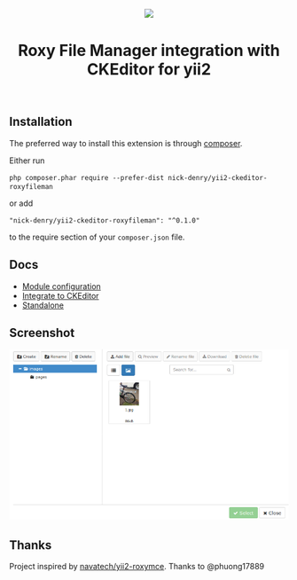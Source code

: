 <p align="center">
    <a href="https://github.com/yiisoft" target="_blank">
        <img src="https://avatars0.githubusercontent.com/u/993323" height="100px">
    </a>
    <h1 align="center">Roxy File Manager integration with CKEditor for yii2</h1>
    <br>
</p>

Installation
------------

The preferred way to install this extension is through [composer](http://getcomposer.org/download/).

Either run

```
php composer.phar require --prefer-dist nick-denry/yii2-ckeditor-roxyfileman
```

or add

```
"nick-denry/yii2-ckeditor-roxyfileman": "^0.1.0"
```

to the require section of your `composer.json` file.

Docs
---
*  [Module configuration](docs/module.md)
*  [Integrate to CKEditor](docs/ckeditor.md)
*  [Standalone](docs/standalone.md)

Screenshot
---
![RoxyFileManager ckeditor](docs/screenshot.png)

Thanks
---
Project inspired by [navatech/yii2-roxymce](https://github.com/navatech/yii2-roxymce/). Thanks to @phuong17889